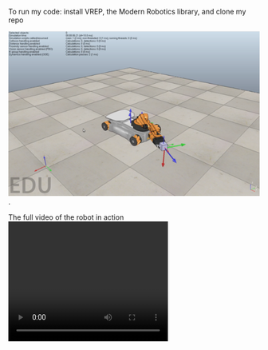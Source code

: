 To run my code: install VREP, the Modern Robotics library, and clone my repo

![Robot in Action]( https://github.com/PeterJochem/Mobile_Manipulator/blob/jointLimits/Kuka_In_Action.png ).


The full video of the robot in action
<video width="320" height="240" controls>
  <source src="video.mp4" type="video/mp4">
</video>

